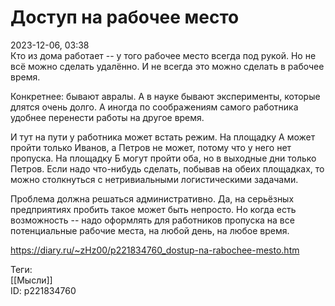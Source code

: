 Доступ на рабочее место
========================

   
 2023-12-06, 03:38   
  Кто из дома работает -- у того рабочее место всегда под рукой. Но не всё можно сделать удалённо. И не всегда это можно сделать в рабочее время.   
   
 Конкретнее: бывают авралы. А в науке бывают эксперименты, которые длятся очень долго. А иногда по соображениям самого работника удобнее перенести работы на другое время.   
   
 И тут на пути у работника может встать режим. На площадку А может пройти только Иванов, а Петров не может, потому что у него нет пропуска. На площадку Б могут пройти оба, но в выходные дни только Петров. Если надо что-нибудь сделать, побывав на обеих площадках, то можно столкнуться с нетривиальными логистическими задачами.   
   
 Проблема должна решаться административно. Да, на серьёзных предприятиях пробить такое может быть непросто. Но когда есть возможность -- надо оформлять для работников пропуска на все потенциальные рабочие места, на любой день, на любое время.   
    
 <https://diary.ru/~zHz00/p221834760_dostup-na-rabochee-mesto.htm>   
   
 Теги:   
 [[Мысли]]   
 ID: p221834760